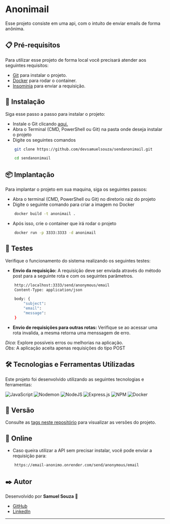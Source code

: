 # Anonimail

Esse projeto consiste em uma api, com o intuito de enviar emails de forma anônima.

## 📋 Pré-requisitos

Para utilizar esse projeto de forma local você precisará atender aos seguintes requisitos:

- [Git](https://git-scm.com/downloads) para instalar o projeto.
- [Docker](https://www.docker.com/) para rodar o container.
- [Insominia](https://insomnia.rest/download) para enviar a requisição.

## 🔧 Instalação

Siga esse passo a passo para instalar o projeto:

- Instale o Git  clicando [aqui.](https://git-scm.com/downloads) 
- Abra o Terminal (CMD, PowerShell ou Git) na pasta onde deseja instalar o projeto
- Digite os seguintes comandos 

```bash
    git clone https://github.com/devsamuelsouza/sendanonimail.git 
```

```bash
    cd sendanonimail
```

## 📦 Implantação

Para implantar o projeto em sua maquina, siga os seguintes passos:

- Abra o terminal (CMD, PowerShell ou Git) no diretorio raiz do projeto
- Digite o seguinte comando para criar a imagem no Docker

```bash
    docker build -t anonimail . 
```

- Após isso, crie o container que irá rodar o projeto

```bash
    docker run -p 3333:3333 -d anonimail
```

## **🧪 Testes**  

Verifique o funcionamento do sistema realizando os seguintes testes:  

- **Envio da requisição:** A requisição deve ser enviada através do método post para a seguinte rota e com os seguintes parâmetros.

```bash
    http://localhost:3333/send/anonymous/email
    Content-Type: application/json

    body: {
        "subject": 
        "email": 
        "message": 
    }
```

- **Envio de requisições para outras rotas:** Verifique se ao acessar uma rota invalida, a mesma retorna uma menssagem de erro.

*Dica:* Explore possíveis erros ou melhorias na aplicação.  
*Obs:* A aplicação aceita apenas requisições do tipo POST

## **🛠️ Tecnologias e Ferramentas Utilizadas**  
Este projeto foi desenvolvido utilizando as seguintes tecnologias e ferramentas:  

![JavaScript](https://img.shields.io/badge/javascript-%23323330.svg?style=for-the-badge&logo=javascript&logoColor=%23F7DF1E)
![Nodemon](https://img.shields.io/badge/NODEMON-%23323330.svg?style=for-the-badge&logo=nodemon&logoColor=%BBDEAD)
![NodeJS](https://img.shields.io/badge/node.js-6DA55F?style=for-the-badge&logo=node.js&logoColor=white)
![Express.js](https://img.shields.io/badge/express.js-%23404d59.svg?style=for-the-badge&logo=express&logoColor=%2361DAFB)
![NPM](https://img.shields.io/badge/NPM-%23CB3837.svg?style=for-the-badge&logo=npm&logoColor=white)
![Docker](https://img.shields.io/badge/docker-%230db7ed.svg?style=for-the-badge&logo=docker&logoColor=white)

## **📌 Versão**  

Consulte as [tags neste repositório](https://github.com/devsamuca/anonimail/tags) para visualizar as versões do projeto.   

## **📡 Online**  

- Caso queira utilizar a API sem precisar instalar, você pode enviar a requisição para: 

```bash
    https://email-anonimo.onrender.com/send/anonymous/email
```

## **✒️ Autor**  
Desenvolvido por **Samuel Souza** 🌹  
- [GitHub](https://github.com/devsamuca)  
- [LinkedIn](https://www.linkedin.com/in/devsamuel/)  

---
